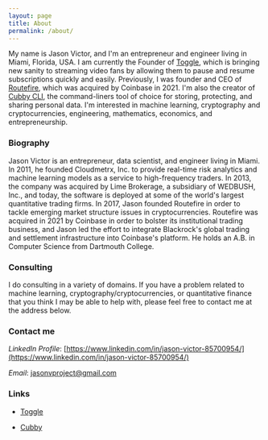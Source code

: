 ```yaml
---
layout: page
title: About
permalink: /about/
---
```


My name is Jason Victor, and I'm an entrepreneur and engineer living in Miami, Florida, USA. I am currently the Founder of [Toggle](https://www.hellotoggle.com), which is bringing new sanity to streaming video fans by allowing them to pause and resume subscriptions quickly and easily. Previously, I was founder and CEO of [Routefire](https://routefire.io/), which was acquired by Coinbase in 2021. I'm also the creator of [Cubby CLI](https://www.cubbycli.com), the command-liners tool of choice for storing, protecting, and sharing personal data. I'm interested in machine learning, cryptography and cryptocurrencies, engineering, mathematics, economics, and entrepreneurship.


### Biography

Jason Victor is an entrepreneur, data scientist, and engineer living in Miami. In 2011, he founded Cloudmetrx, Inc. to provide real-time risk analytics and machine learning models as a service to high-frequency traders. In 2013, the company was acquired by Lime Brokerage, a subsidiary of WEDBUSH, Inc., and today, the software is deployed at some of the world's largest quantitative trading firms. In 2017, Jason founded Routefire in order to tackle emerging market structure issues in cryptocurrencies. Routefire was acquired in 2021 by Coinbase in order to bolster its institutional trading business, and Jason led the effort to integrate Blackrock's global trading and settlement infrastructure into Coinbase's platform. He holds an A.B. in Computer Science from Dartmouth College.

### Consulting 

I do consulting in a variety of domains. If you have a problem related to machine learning, cryptography/cryptocurrencies, or quantitative finance that you think I may be able to help with, please feel free to contact me at the address below.

### Contact me

*LinkedIn Profile*: [https://www.linkedin.com/in/jason-victor-85700954/](https://www.linkedin.com/in/jason-victor-85700954/)

*Email*: [jasonvproject@gmail.com](mailto:jasonvproject@gmail.com)

### Links

- [Toggle](https://www.hellotoggle.com)

- [Cubby](https://www.cubbycli.com)
